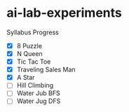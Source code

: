 # ai-lab-experiments

Syllabus Progress
- [x] 8 Puzzle
- [x] N Queen
- [x] Tic Tac Toe
- [x] Traveling Sales Man
- [x] A Star
- [ ] Hill Climbing
- [ ] Water Jub BFS
- [ ] Water Jug DFS 
